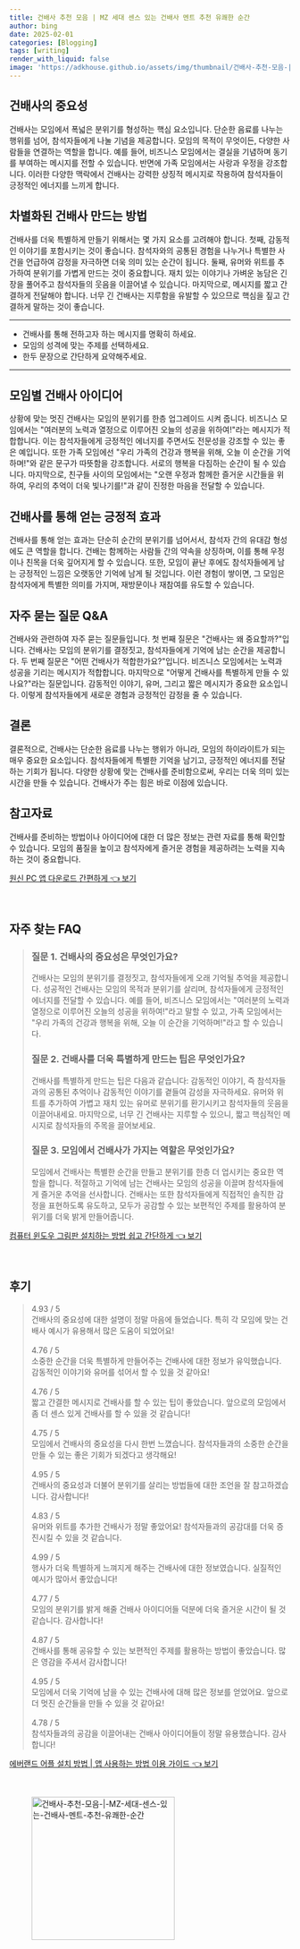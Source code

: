 ```yaml
---
title: 건배사 추천 모음 | MZ 세대 센스 있는 건배사 멘트 추천 유쾌한 순간
author: bing
date: 2025-02-01
categories: [Blogging]
tags: [writing]
render_with_liquid: false
image: 'https://adkhouse.github.io/assets/img/thumbnail/건배사-추천-모음-|-MZ-세대-센스-있는-건배사-멘트-추천-유쾌한-순간.webp'
---
```



<h2 id='건배사의 중요성'>건배사의 중요성</h2>

<p>건배사는 모임에서 폭넓은 분위기를 형성하는 핵심 요소입니다. 단순한 음료를 나누는 행위를 넘어, 참석자들에게 나눌 기념을 제공합니다. 모임의 목적이 무엇이든, 다양한 사람들을 연결하는 역할을 합니다. 예를 들어, 비즈니스 모임에서는 결실을 기념하며 동기를 부여하는 메시지를 전할 수 있습니다. 반면에 가족 모임에서는 사랑과 우정을 강조합니다. 이러한 다양한 맥락에서 건배사는 강력한 상징적 메시지로 작용하여 참석자들이 긍정적인 에너지를 느끼게 합니다.</p>

<h2 id='차별화된 건배사 만드는 방법'>차별화된 건배사 만드는 방법</h2>

<p>건배사를 더욱 특별하게 만들기 위해서는 몇 가지 요소를 고려해야 합니다. 첫째, 감동적인 이야기를 포함시키는 것이 좋습니다. 참석자와의 공통된 경험을 나누거나 특별한 사건을 언급하여 감정을 자극하면 더욱 의미 있는 순간이 됩니다. 둘째, 유머와 위트를 추가하여 분위기를 가볍게 만드는 것이 중요합니다. 재치 있는 이야기나 가벼운 농담은 긴장을 풀어주고 참석자들의 웃음을 이끌어낼 수 있습니다. 마지막으로, 메시지를 짧고 간결하게 전달해야 합니다. 너무 긴 건배사는 지루함을 유발할 수 있으므로 핵심을 짚고 간결하게 말하는 것이 좋습니다.</p>

<hr />

<ul>
    <li>건배사를 통해 전하고자 하는 메시지를 명확히 하세요.</li>
    <li>모임의 성격에 맞는 주제를 선택하세요.</li>
    <li>한두 문장으로 간단하게 요약해주세요.</li>
</ul>

<hr />

<h2 id='모임별 건배사 아이디어'>모임별 건배사 아이디어</h2>

<p>상황에 맞는 멋진 건배사는 모임의 분위기를 한층 업그레이드 시켜 줍니다. 비즈니스 모임에서는 "여러분의 노력과 열정으로 이루어진 오늘의 성공을 위하여!"라는 메시지가 적합합니다. 이는 참석자들에게 긍정적인 에너지를 주면서도 전문성을 강조할 수 있는 좋은 예입니다. 또한 가족 모임에선 "우리 가족의 건강과 행복을 위해, 오늘 이 순간을 기억하며!"와 같은 문구가 따뜻함을 강조합니다. 서로의 행복을 다짐하는 순간이 될 수 있습니다. 마지막으로, 친구들 사이의 모임에서는 "오랜 우정과 함께한 즐거운 시간들을 위하여, 우리의 추억이 더욱 빛나기를!"과 같이 진정한 마음을 전달할 수 있습니다.</p>

<h2 id='건배사를 통해 얻는 긍정적 효과'>건배사를 통해 얻는 긍정적 효과</h2>

<p>건배사를 통해 얻는 효과는 단순히 순간의 분위기를 넘어서서, 참석자 간의 유대감 형성에도 큰 역할을 합니다. 건배는 함께하는 사람들 간의 약속을 상징하며, 이를 통해 우정이나 친목을 더욱 깊어지게 할 수 있습니다. 또한, 모임이 끝난 후에도 참석자들에게 남는 긍정적인 느낌은 오랫동안 기억에 남게 될 것입니다. 이런 경험이 쌓이면, 그 모임은 참석자에게 특별한 의미를 가지며, 재방문이나 재참여를 유도할 수 있습니다.</p>

<h2 id='자주 묻는 질문 Q&A'>자주 묻는 질문 Q&A</h2>

<p>건배사와 관련하여 자주 묻는 질문들입니다. 첫 번째 질문은 "건배사는 왜 중요할까?"입니다. 건배사는 모임의 분위기를 결정짓고, 참석자들에게 기억에 남는 순간을 제공합니다. 두 번째 질문은 "어떤 건배사가 적합한가요?"입니다. 비즈니스 모임에서는 노력과 성공을 기리는 메시지가 적합합니다. 마지막으로 "어떻게 건배사를 특별하게 만들 수 있나요?"라는 질문입니다. 감동적인 이야기, 유머, 그리고 짧은 메시지가 중요한 요소입니다. 이렇게 참석자들에게 새로운 경험과 긍정적인 감정을 줄 수 있습니다.</p>

<h2 id='결론'>결론</h2>

<p>결론적으로, 건배사는 단순한 음료를 나누는 행위가 아니라, 모임의 하이라이트가 되는 매우 중요한 요소입니다. 참석자들에게 특별한 기억을 남기고, 긍정적인 에너지를 전달하는 기회가 됩니다. 다양한 상황에 맞는 건배사를 준비함으로써, 우리는 더욱 의미 있는 시간을 만들 수 있습니다. 건배사가 주는 힘은 바로 이점에 있습니다.</p>

<h2 id='참고자료'>참고자료</h2>

<p>건배사를 준비하는 방법이나 아이디어에 대한 더 많은 정보는 관련 자료를 통해 확인할 수 있습니다. 모임의 품질을 높이고 참석자에게 즐거운 경험을 제공하려는 노력을 지속하는 것이 중요합니다.</p>


<p><a class="click-button" title="원신 PC 앱 다운로드 간편하게" href="https://adkhouse.github.io/posts/%EC%9B%90%EC%8B%A0-PC-%EC%95%B1-%EB%8B%A4%EC%9A%B4%EB%A1%9C%EB%93%9C-%EA%B0%84%ED%8E%B8%ED%95%98%EA%B2%8C/" rel="dofollow">원신 PC 앱 다운로드 간편하게 👈 보기</a></p><br>
<h2 id='자주_찾는_FAQ'>자주 찾는 FAQ</h2>
<div itemscope="" itemtype="https://schema.org/FAQPage"> 
<blockquote> 
<div itemscope="" itemprop="mainEntity" itemtype="https://schema.org/Question"> 
<h3 itemprop="name">질문 1. 건배사의 중요성은 무엇인가요?</h3> 
<div itemscope="" itemprop="acceptedAnswer" itemtype="https://schema.org/Answer"> 
<span itemprop="text"> 
<p>건배사는 모임의 분위기를 결정짓고, 참석자들에게 오래 기억될 추억을 제공합니다. 성공적인 건배사는 모임의 목적과 분위기를 살리며, 참석자들에게 긍정적인 에너지를 전달할 수 있습니다. 예를 들어, 비즈니스 모임에서는 "여러분의 노력과 열정으로 이루어진 오늘의 성공을 위하여!"라고 말할 수 있고, 가족 모임에서는 "우리 가족의 건강과 행복을 위해, 오늘 이 순간을 기억하며!"라고 할 수 있습니다.</p>
</span> 
</div> 
</div> 

<div itemscope="" itemprop="mainEntity" itemtype="https://schema.org/Question"> 
<h3 itemprop="name">질문 2. 건배사를 더욱 특별하게 만드는 팁은 무엇인가요?</h3> 
<div itemscope="" itemprop="acceptedAnswer" itemtype="https://schema.org/Answer"> 
<span itemprop="text"> 
<p>건배사를 특별하게 만드는 팁은 다음과 같습니다: 감동적인 이야기, 즉 참석자들과의 공통된 추억이나 감동적인 이야기를 곁들여 감성을 자극하세요. 유머와 위트를 추가하여 가볍고 재치 있는 유머로 분위기를 환기시키고 참석자들의 웃음을 이끌어내세요. 마지막으로, 너무 긴 건배사는 지루할 수 있으니, 짧고 핵심적인 메시지로 참석자들의 주목을 끌어보세요.</p>
</span> 
</div> 
</div> 

<div itemscope="" itemprop="mainEntity" itemtype="https://schema.org/Question"> 
<h3 itemprop="name">질문 3. 모임에서 건배사가 가지는 역할은 무엇인가요?</h3> 
<div itemscope="" itemprop="acceptedAnswer" itemtype="https://schema.org/Answer"> 
<span itemprop="text"> 
<p>모임에서 건배사는 특별한 순간을 만들고 분위기를 한층 더 업시키는 중요한 역할을 합니다. 적절하고 기억에 남는 건배사는 모임의 성공을 이끌며 참석자들에게 즐거운 추억을 선사합니다. 건배사는 또한 참석자들에게 직접적인 솔직한 감정을 표현하도록 유도하고, 모두가 공감할 수 있는 보편적인 주제를 활용하여 분위기를 더욱 밝게 만들어줍니다.</p>
</span> 
</div> 
</div> 

</blockquote> 
</div>
<p><a class="click-button" title="컴퓨터 윈도우 그림판 설치하는 방법 쉽고 간단하게" href="https://adkhouse.github.io/posts/%EC%BB%B4%ED%93%A8%ED%84%B0-%EC%9C%88%EB%8F%84%EC%9A%B0-%EA%B7%B8%EB%A6%BC%ED%8C%90-%EC%84%A4%EC%B9%98%ED%95%98%EB%8A%94-%EB%B0%A9%EB%B2%95-%EC%89%BD%EA%B3%A0-%EA%B0%84%EB%8B%A8%ED%95%98%EA%B2%8C/" rel="dofollow">컴퓨터 윈도우 그림판 설치하는 방법 쉽고 간단하게 👈 보기</a></p><br>
<h2 id='후기'>후기</h2>
<div itemscope itemtype="https://schema.org/Product">
  <blockquote>
  <div itemprop="review" itemscope itemtype="https://schema.org/Review">
      <div itemprop="reviewRating" itemscope itemtype="https://schema.org/Rating"> <span itemprop="ratingValue">4.93</span> / <span itemprop="bestRating">5</span> </div>
      <span itemprop="reviewBody">건배사의 중요성에 대한 설명이 정말 마음에 들었습니다. 특히 각 모임에 맞는 건배사 예시가 유용해서 많은 도움이 되었어요!</span>
  </div>
  <br>
  <div itemprop="review" itemscope itemtype="https://schema.org/Review">
      <div itemprop="reviewRating" itemscope itemtype="https://schema.org/Rating"> <span itemprop="ratingValue">4.76</span> / <span itemprop="bestRating">5</span> </div>
      <span itemprop="reviewBody">소중한 순간을 더욱 특별하게 만들어주는 건배사에 대한 정보가 유익했습니다. 감동적인 이야기와 유머를 섞어서 할 수 있을 것 같아요!</span>
  </div>
  <br>
  <div itemprop="review" itemscope itemtype="https://schema.org/Review">
      <div itemprop="reviewRating" itemscope itemtype="https://schema.org/Rating"> <span itemprop="ratingValue">4.76</span> / <span itemprop="bestRating">5</span> </div>
      <span itemprop="reviewBody">짧고 간결한 메시지로 건배사를 할 수 있는 팁이 좋았습니다. 앞으로의 모임에서 좀 더 센스 있게 건배사를 할 수 있을 것 같습니다!</span>
  </div>
  <br>
  <div itemprop="review" itemscope itemtype="https://schema.org/Review">
      <div itemprop="reviewRating" itemscope itemtype="https://schema.org/Rating"> <span itemprop="ratingValue">4.75</span> / <span itemprop="bestRating">5</span> </div>
      <span itemprop="reviewBody">모임에서 건배사의 중요성을 다시 한번 느꼈습니다. 참석자들과의 소중한 순간을 만들 수 있는 좋은 기회가 되겠다고 생각해요!</span>
  </div>
  <br>
  <div itemprop="review" itemscope itemtype="https://schema.org/Review">
      <div itemprop="reviewRating" itemscope itemtype="https://schema.org/Rating"> <span itemprop="ratingValue">4.95</span> / <span itemprop="bestRating">5</span> </div>
      <span itemprop="reviewBody">건배사의 중요성과 더불어 분위기를 살리는 방법들에 대한 조언을 잘 참고하겠습니다. 감사합니다!</span>
  </div>
  <br>
  <div itemprop="review" itemscope itemtype="https://schema.org/Review">
      <div itemprop="reviewRating" itemscope itemtype="https://schema.org/Rating"> <span itemprop="ratingValue">4.83</span> / <span itemprop="bestRating">5</span> </div>
      <span itemprop="reviewBody">유머와 위트를 추가한 건배사가 정말 좋았어요! 참석자들과의 공감대를 더욱 증진시킬 수 있을 것 같습니다.</span>
  </div>
  <br>
  <div itemprop="review" itemscope itemtype="https://schema.org/Review">
      <div itemprop="reviewRating" itemscope itemtype="https://schema.org/Rating"> <span itemprop="ratingValue">4.99</span> / <span itemprop="bestRating">5</span> </div>
      <span itemprop="reviewBody">행사가 더욱 특별하게 느껴지게 해주는 건배사에 대한 정보였습니다. 실질적인 예시가 많아서 좋았습니다!</span>
  </div>
  <br>
  <div itemprop="review" itemscope itemtype="https://schema.org/Review">
      <div itemprop="reviewRating" itemscope itemtype="https://schema.org/Rating"> <span itemprop="ratingValue">4.77</span> / <span itemprop="bestRating">5</span> </div>
      <span itemprop="reviewBody">모임의 분위기를 밝게 해줄 건배사 아이디어들 덕분에 더욱 즐거운 시간이 될 것 같습니다. 감사합니다!</span>
  </div>
  <br>
  <div itemprop="review" itemscope itemtype="https://schema.org/Review">
      <div itemprop="reviewRating" itemscope itemtype="https://schema.org/Rating"> <span itemprop="ratingValue">4.87</span> / <span itemprop="bestRating">5</span> </div>
      <span itemprop="reviewBody">건배사를 통해 공유할 수 있는 보편적인 주제를 활용하는 방법이 좋았습니다. 많은 영감을 주셔서 감사합니다!</span>
  </div>
  <br>
  <div itemprop="review" itemscope itemtype="https://schema.org/Review">
      <div itemprop="reviewRating" itemscope itemtype="https://schema.org/Rating"> <span itemprop="ratingValue">4.95</span> / <span itemprop="bestRating">5</span> </div>
      <span itemprop="reviewBody">모임에서 더욱 기억에 남을 수 있는 건배사에 대해 많은 정보를 얻었어요. 앞으로 더 멋진 순간들을 만들 수 있을 것 같아요!</span>
  </div>
  <br>
  <div itemprop="review" itemscope itemtype="https://schema.org/Review">
      <div itemprop="reviewRating" itemscope itemtype="https://schema.org/Rating"> <span itemprop="ratingValue">4.78</span> / <span itemprop="bestRating">5</span> </div>
      <span itemprop="reviewBody">참석자들과의 공감을 이끌어내는 건배사 아이디어들이 정말 유용했습니다. 감사합니다!</span>
  </div>
  </blockquote>
</div>
<p><a class="click-button" title="에버랜드 어플 설치 방법 | 앱 사용하는 방법 이용 가이드" href="https://adkhouse.github.io/posts/%EC%97%90%EB%B2%84%EB%9E%9C%EB%93%9C-%EC%96%B4%ED%94%8C-%EC%84%A4%EC%B9%98-%EB%B0%A9%EB%B2%95-%EC%95%B1-%EC%82%AC%EC%9A%A9%ED%95%98%EB%8A%94-%EB%B0%A9%EB%B2%95-%EC%9D%B4%EC%9A%A9-%EA%B0%80%EC%9D%B4%EB%93%9C/" rel="dofollow">에버랜드 어플 설치 방법 | 앱 사용하는 방법 이용 가이드 👈 보기</a></p><br>
<figure class="image"><img src="https://adkhouse.github.io/assets/img/thumbnail/건배사-추천-모음-|-MZ-세대-센스-있는-건배사-멘트-추천-유쾌한-순간.webp" alt="건배사-추천-모음-|-MZ-세대-센스-있는-건배사-멘트-추천-유쾌한-순간" width="256" height="256"></figure>
